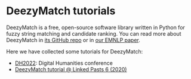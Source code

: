 # DeezyMatch tutorials

DeezyMatch is a free, open-source software library written in Python for fuzzy string matching and candidate ranking. You can read more about DeezyMatch in [its GitHub repo](https://github.com/Living-with-machines/DeezyMatch) or in [our EMNLP paper](http://dx.doi.org/10.18653/v1/2020.emnlp-demos.9).

Here we have collected some tutorials for DeezyMatch:

- [DH2022](DH2022): Digital Humanities conference
- [DeezyMatch tutorial @ Linked Pasts 6 (2020)](https://github.com/LinkedPasts/LaNC-workshop/tree/main/deezymatch)

